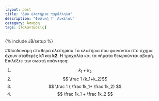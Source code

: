 ```yaml
---
layout: post
title: "Δύο ελατήρια παράλληλα"
description: "Φυσική Γ' Λυκείου"
category: Άσκηση
tags: [Ταλαντώσεις]
---
```

{% include JB/setup %}

##Ισοδύναμη σταθερά ελατηρίου
Τα ελατήρια που φαίνονται στο σχήμα έχουν σταθερές **k1** και **k2**. Η τροχαλία και τα νήματα θεωρούνται αβαρή. Επιλέξτε την σωστή απάντηση:

1. $$ k_1+k_2$$
2. $$ \frac 1 {k_1+k_2}$$
3. $$ \frac 1 { \frac 1k_1+ \frac 1k_2} $$
4. $$ \frac 1k_1 + \frac 1k_2 $$ 

